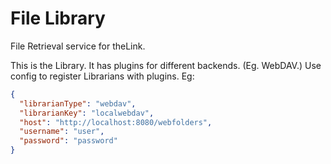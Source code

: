 # File Library

File Retrieval service for theLink.

This is the Library.
It has plugins for different backends. (Eg. WebDAV.)
Use config to register Librarians with plugins. Eg:

```json
{
  "librarianType": "webdav",
  "librarianKey": "localwebdav",
  "host": "http://localhost:8080/webfolders",
  "username": "user",
  "password": "password"
}
```